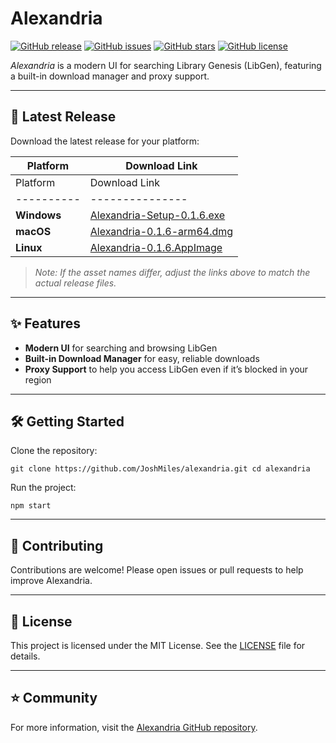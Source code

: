 # Alexandria

[![GitHub release](https://img.shields.io/github/v/release/JoshMiles/alexandria?include_prereleases&style=flat&label=latest%20release)](https://github.com/JoshMiles/alexandria/releases/latest)
[![GitHub issues](https://img.shields.io/github/issues/JoshMiles/alexandria?style=flat)](https://github.com/JoshMiles/alexandria/issues)
[![GitHub stars](https://img.shields.io/github/stars/JoshMiles/alexandria?style=flat)](https://github.com/JoshMiles/alexandria/stargazers)
[![GitHub license](https://img.shields.io/github/license/JoshMiles/alexandria?style=flat)](https://github.com/JoshMiles/alexandria/blob/main/LICENSE)

_Alexandria_ is a modern UI for searching Library Genesis (LibGen), featuring a built-in download manager and proxy support.

---

## 🚀 Latest Release

Download the latest release for your platform:

| Platform | Download Link |
|----------|---------------|
| Platform | Download Link |
|----------|---------------|
| **Windows** | [Alexandria-Setup-0.1.6.exe](https://github.com/JoshMiles/alexandria/releases/download/v0.1.6/Alexandria-Setup-0.1.6.exe) |
| **macOS**   | [Alexandria-0.1.6-arm64.dmg](https://github.com/JoshMiles/alexandria/releases/download/v0.1.6/Alexandria-0.1.6-arm64.dmg) |
| **Linux**   | [Alexandria-0.1.6.AppImage](https://github.com/JoshMiles/alexandria/releases/download/v0.1.6/Alexandria-0.1.6.AppImage) |
> _Note: If the asset names differ, adjust the links above to match the actual release files._

---

## ✨ Features

- **Modern UI** for searching and browsing LibGen
- **Built-in Download Manager** for easy, reliable downloads
- **Proxy Support** to help you access LibGen even if it’s blocked in your region

---

## 🛠️ Getting Started

Clone the repository:

```git clone https://github.com/JoshMiles/alexandria.git cd alexandria```

Run the project:

```npm start```


---

## 🤝 Contributing

Contributions are welcome! Please open issues or pull requests to help improve Alexandria.

---

## 📄 License

This project is licensed under the MIT License. See the [LICENSE](https://github.com/JoshMiles/alexandria/blob/main/LICENSE) file for details.

---

## ⭐️ Community

For more information, visit the [Alexandria GitHub repository](https://github.com/JoshMiles/alexandria).
